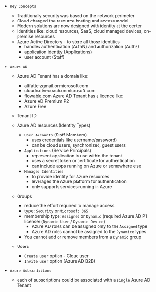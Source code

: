 - `Key Concepts`
    - Traditionally security was based on the network perimeter
    - Cloud changed the resource hosting and access model
    - Modern solutions are now designed with identity at the center
    - Identities like: cloud resources, SaaS, cloud managed devices, on-premise resources
    - Azure Active Directory - to store all those identities
      - handles authentication (AuthN) and authorization (Authz)
      - application identity (Applications) 
      - user account (Staff)

- `Azure AD`
  - Azure AD Tenant has a domain like: 
    - altfatterzgmail.onmicrosoft.com
    - cloudnativecoach.onmicrosoft.com
    - flowable.com
    Azure AD Tenant has a licence like:
    - Azure AD Premium P2
    - Azure Free
  - Tenant ID
  - Azure AD resources (Identity Types)
    - `User Accounts` (Staff Members) - 
      - uses credentials like username/password)
      - can be cloud users, synchronized, guest users
    - `Applications` (Service Principals)  
      - represent application in use within the tenant
      - uses a secret token or certificate for authentication
      - can include apps running on Azure or somewhere else
    - `Managed Identities` 
      - to provide identity for Azure resources
      - leverages the Azure platform for authentication
      - only supports services running in Azure
      
  - Groups
    - reduce the effort required to manage access
    - type: `Security` or `Microsoft 365`
    - membership type: `Assigned` or `Dynamic` (required Azure AD P1 license) (`Dynamic User` / `Dynamic Device`)
      - Azure AD roles can be assigned only to the `Assigned` type
      - Azure AD roles cannot be assigned to the `Dynamice` types
    - You cannot add or remove members from a `Dynamic` group

  - Users
    - `Create user` option - Cloud user
    - `Invite user` option (Azure AD B2B)



- `Azure Subscriptions`
  - each of subscriptions could be associated with a `single` Azure AD Tenant
